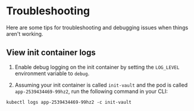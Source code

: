 # Troubleshooting
Here are some tips for troubleshooting and debugging issues when things aren't working.

## View init container logs
1. Enable debug logging on the init container by setting the `LOG_LEVEL` environment variable to
`debug`.

2. Assuming your init container is called `init-vault` and the pod is called `app-2539434469-99hz2`, 
run the following command in your CLI:

```
kubectl logs app-2539434469-99hz2 -c init-vault
```